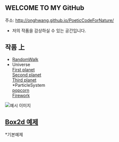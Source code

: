 
## WELCOME TO MY GitHub
 주소: <http://onghwang.github.io/PoeticCodeForNature/>
 * 저의 작품을 감상하실 수 있는 공간입니다.

## 작품 上
 * [RandomWalk](./RandomWalk/)
 * Universe <br/>
 [First planet](./universe/1)<br/>
 [Second planet](./universe/2)<br/>
 [Third planet](./universe/3)<br/>
 *ParticleSystem<br/>
 [popcorn](./Particlesystem/1) <br/>
 [Firework](./Particlesystem/2)


 ![예시 이미지](./example_img.png)

## [Box2d 예제](./Boxes/)
 *기본예제

